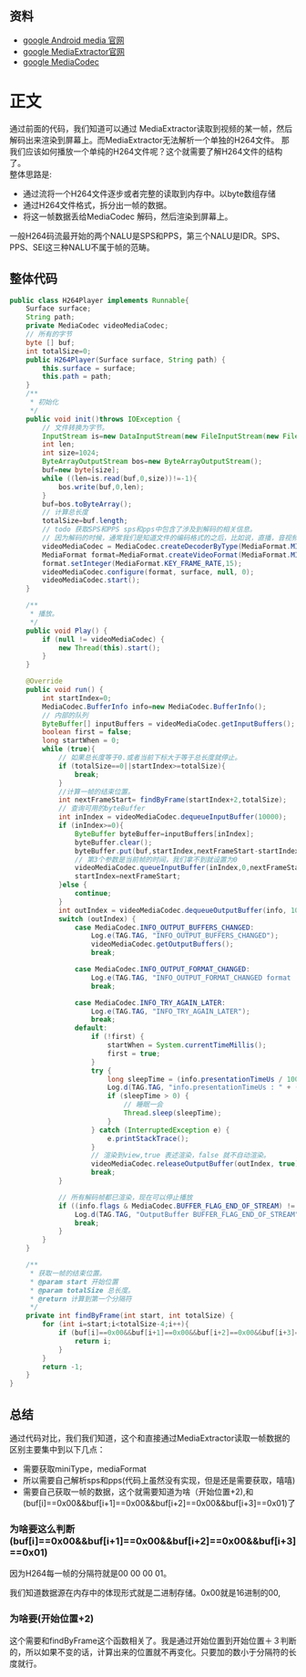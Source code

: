 ## 资料
* [google Android media 官网](https://developer.android.com/reference/android/media/package-summary)
* [google MediaExtractor官网](https://developer.android.com/reference/android/media/MediaExtractor)
* [google MediaCodec ](https://developer.android.com/reference/android/media/MediaCodec)
# 正文
通过前面的代码，我们知道可以通过 MediaExtractor读取到视频的某一帧，然后解码出来渲染到屏幕上。而MediaExtractor无法解析一个单独的H264文件。
那我们应该如何播放一个单纯的H264文件呢？这个就需要了解H264文件的结构了。<br>
整体思路是:
* 通过流将一个H264文件逐步或者完整的读取到内存中。以byte数组存储
* 通过H264文件格式，拆分出一帧的数据。
* 将这一帧数据丢给MediaCodec 解码，然后渲染到屏幕上。

一般H264码流最开始的两个NALU是SPS和PPS，第三个NALU是IDR。SPS、PPS、SEI这三种NALU不属于帧的范畴。
## 整体代码
````java
public class H264Player implements Runnable{
    Surface surface;
    String path;
    private MediaCodec videoMediaCodec;
    // 所有的字节
    byte [] buf;
    int totalSize=0;
    public H264Player(Surface surface, String path) {
        this.surface = surface;
        this.path = path;
    }
    /**
     * 初始化
     */
    public void init()throws IOException {
        // 文件转换为字节。
        InputStream is=new DataInputStream(new FileInputStream(new File(path)));
        int len;
        int size=1024;
        ByteArrayOutputStream bos=new ByteArrayOutputStream();
        buf=new byte[size];
        while ((len=is.read(buf,0,size))!=-1){
            bos.write(buf,0,len);
        }
        buf=bos.toByteArray();
        // 计算总长度
        totalSize=buf.length;
        // todo 获取SPS和PPS sps和pps中包含了涉及到解码的相关信息。
        // 因为解码的时候，通常我们是知道文件的编码格式的之后，比如说，直播，音视频通话等等。所以这个我们直接基于H264创建解码器。
        videoMediaCodec = MediaCodec.createDecoderByType(MediaFormat.MIMETYPE_VIDEO_AVC);
        MediaFormat format=MediaFormat.createVideoFormat(MediaFormat.MIMETYPE_VIDEO_AVC,368,384);
        format.setInteger(MediaFormat.KEY_FRAME_RATE,15);
        videoMediaCodec.configure(format, surface, null, 0);
        videoMediaCodec.start();
    }

    /**
     * 播放。
     */
    public void Play() {
        if (null != videoMediaCodec) {
            new Thread(this).start();
        }
    }

    @Override
    public void run() {
        int startIndex=0;
        MediaCodec.BufferInfo info=new MediaCodec.BufferInfo();
        // 内部的队列
        ByteBuffer[] inputBuffers = videoMediaCodec.getInputBuffers();
        boolean first = false;
        long startWhen = 0;
        while (true){
            // 如果总长度等于0.或者当前下标大于等于总长度就停止。
            if (totalSize==0||startIndex>=totalSize){
                break;
            }
            //计算一帧的结束位置。
            int nextFrameStart= findByFrame(startIndex+2,totalSize);
            // 查询可用的byteBuffer
            int inIndex = videoMediaCodec.dequeueInputBuffer(10000);
            if (inIndex>=0){
                ByteBuffer byteBuffer=inputBuffers[inIndex];
                byteBuffer.clear();
                byteBuffer.put(buf,startIndex,nextFrameStart-startIndex);
                // 第3个参数是当前帧的时间，我们拿不到就设置为0
                videoMediaCodec.queueInputBuffer(inIndex,0,nextFrameStart-startIndex,0,0);
                startIndex=nextFrameStart;
            }else {
                continue;
            }
            int outIndex = videoMediaCodec.dequeueOutputBuffer(info, 10000);
            switch (outIndex) {
                case MediaCodec.INFO_OUTPUT_BUFFERS_CHANGED:
                    Log.e(TAG.TAG, "INFO_OUTPUT_BUFFERS_CHANGED");
                    videoMediaCodec.getOutputBuffers();
                    break;

                case MediaCodec.INFO_OUTPUT_FORMAT_CHANGED:
                    Log.e(TAG.TAG, "INFO_OUTPUT_FORMAT_CHANGED format : " + videoMediaCodec.getOutputFormat());
                    break;

                case MediaCodec.INFO_TRY_AGAIN_LATER:
                    Log.e(TAG.TAG, "INFO_TRY_AGAIN_LATER");
                    break;
                default:
                    if (!first) {
                        startWhen = System.currentTimeMillis();
                        first = true;
                    }
                    try {
                        long sleepTime = (info.presentationTimeUs / 1000) - (System.currentTimeMillis() - startWhen);
                        Log.d(TAG.TAG, "info.presentationTimeUs : " + (info.presentationTimeUs / 1000) + " playTime: " + (System.currentTimeMillis() - startWhen) + " sleepTime : " + sleepTime);
                        if (sleepTime > 0) {
                            // 睡眠一会
                            Thread.sleep(sleepTime);
                        }
                    } catch (InterruptedException e) {
                        e.printStackTrace();
                    }
                    // 渲染到view,true 表述渲染，false 就不自动渲染。
                    videoMediaCodec.releaseOutputBuffer(outIndex, true);
                    break;
            }

            // 所有解码帧都已渲染，现在可以停止播放
            if ((info.flags & MediaCodec.BUFFER_FLAG_END_OF_STREAM) != 0) {
                Log.d(TAG.TAG, "OutputBuffer BUFFER_FLAG_END_OF_STREAM");
                break;
            }
        }
    }

    /**
     * 获取一帧的结束位置。
     * @param start 开始位置
     * @param totalSize 总长度。
     * @return 计算到第一个分隔符
     */
    private int findByFrame(int start, int totalSize) {
        for (int i=start;i<totalSize-4;i++){
            if (buf[i]==0x00&&buf[i+1]==0x00&&buf[i+2]==0x00&&buf[i+3]==0x01){
                return i;
            }
        }
        return -1;
    }
}

````
## 总结 
通过代码对比，我们我们知道，这个和直接通过MediaExtractor读取一帧数据的区别主要集中到以下几点：
* 需要获取miniType，mediaFormat
* 所以需要自己解析sps和pps(代码上虽然没有实现，但是还是需要获取，嘻嘻)
* 需要自己获取一帧的数据，这个就需要知道为啥（开始位置+2),和(buf[i]==0x00&&buf[i+1]==0x00&&buf[i+2]==0x00&&buf[i+3]==0x01)了

### 为啥要这么判断(buf[i]==0x00&&buf[i+1]==0x00&&buf[i+2]==0x00&&buf[i+3]==0x01)

因为H264每一帧的分隔符就是00 00 00 01。

我们知道数据源在内存中的体现形式就是二进制存储。0x00就是16进制的00,
### 为啥要(开始位置+2)
这个需要和findByFrame这个函数相关了。我是通过开始位置到开始位置＋３判断的，所以如果不变的话，计算出来的位置就不再变化。只要加的数小于分隔符的长度就行。


